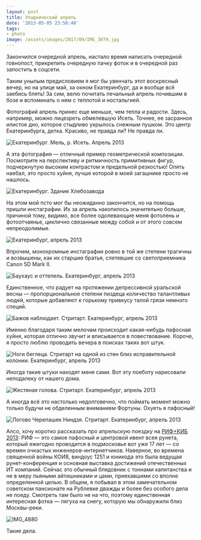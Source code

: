 ```yaml
---
layout: post
title: Упаднический апрель
date: '2013-05-05 23:56:48'
tags:
- photo
image: /assets/images/2017/09/IMG_3079.jpg
---
```


Закончился очередной апрель, настало время написать очередной говнопост, прикрепить очередную пачку фоток и в очередной раз запостить в соцсети.

Таким унылым предисловием я мог бы увенчать этот воскресный вечер, но на улице май, за окном Екатеринбург, да и вообще всё заебись блять! За сим, велю почитать печальный апрель почившим в бозе и вспоминать о нем с теплотой и ностальгией.

Фотографий апрель принес еще меньше, чем тепла и радости. Здесь, например, можно лицезреть обмелевшую Исеть. Точнее, ее засранное илистое дно, которое стыдливо укрылось снежным пушком. Это центр Екатеринбурга, детка. Красиво, не правда ли? Не правда ли.

![Екатеринбург. Мель, р. Исеть. Апрель 2013](/assets/images/2017/09/IMG_3079.jpg)

А эта фотография — отличный пример геометрической композиции. Посмотрите на перспективу и ритмичность примитивных фигур, подчеркнутую высоким контрастом и предельной резкостью! Опять наебал, это просто хуйня, лучше которой в моей загашнике просто не нашлось.

![Екатеринбург. Здание Хлебозавода](/assets/images/2017/09/IMG_3067.jpg)

На этом мой псто мог бы неожиданно закончится, но на помощь пришли инстаграфии. Их за апрель накопилось значительно больше, причиной тому, видимо, все более одолевающие меня фотолень и фотоотчаянье, циклично связанные между собой и от этого совсем непреодолимые.

![Екатеринбург, апрель 2013](/assets/images/2017/10/UNADJUSTEDNONRAW_thumb_3a75.jpg)

Впрочем, монохромные инстаграфии ровно в той же степени трагичны и возвышены, как их старшие братья, слетевшие со светоприемника Canon 5D Mark II.

![Баухаус и оттепель. Екатеринбург, апрель 2013](/assets/images/2017/10/UNADJUSTEDNONRAW_thumb_3a85.jpg)

Единственное, что радует на протяжении депрессивной уральской весны — пропорциональное степени пиздеца количество талантливых людей, которые добавляют к горькому привкусу талой грязи немного специй.

![Бажов наблюдает. Стритарт. Екатеринбург, апрель 2013](/assets/images/2017/10/UNADJUSTEDNONRAW_thumb_3a91.jpg)

Именно благодаря таким мелочам происходит какая-нибудь пафосная хуйня, которая отлично звучит и вписывается в повествование. Короче, я просто люблю проводить вечера в поисках таких вот штук.

![Ноги беглеца. Стритарт на одной из стен близ исправительной колонии. Екатеринбург, апрель 2013](/assets/images/2017/10/UNADJUSTEDNONRAW_thumb_3a78.jpg)

Иногда такие штуки находят меня сами. Вот эту поеботу нарисовали неподалеку от нашего дома.

![Жестяная голова. Стритарт. Екатеринбург, апрель 2013](/assets/images/2017/10/UNADJUSTEDNONRAW_thumb_3a4a.jpg)

А иногда всё это настолько недолговечно, что поймать момент можно только будучи не обделенным вниманием Фортуны. Охуеть я пафосный!

![Логово Черепашек Ниндзя. Стритарт. Екатеринбург, апрель 2013](/assets/images/2017/10/UNADJUSTEDNONRAW_thumb_3a41.jpg)

Алсо, хочу коротко рассказать про апрельскую поездку на [РИФ+КИБ 2013](http://2013.russianinternetforum.ru): РИФ — это самое пафосный и центровой ивент всея рунета, который ежегодно проводится в подмосковье вот уже 17 лет — со времен очкастых инженеров-интернетчиков. Наверное, во времена священной войны КОИ8, виндоус 1251 и юникода это была ведущая рунет-конференция и основная выставка достижений отечественных ИТ компаний. Сейчас это обычный блядовник с тоннами капитанства и не в меру пьяными айтишниками и цами, приехавшими со вполне определенной целью. В общем, я побывал в этом замечательном советском пансионате на Рублевке дважды и более без особого дела не поеду. Смотреть там было не на что, поэтому единственная интересная фотка — лягуха на снегу, которую мы обнаружили близ Москвы-реки.

![IMG_4880](/assets/images/2017/10/UNADJUSTEDNONRAW_thumb_3a4e.jpg)

Такие дела.

